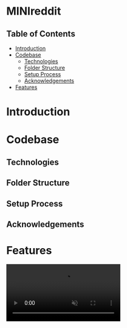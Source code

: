 # MINIreddit <!-- omit in toc -->
## Table of Contents <!-- omit in toc -->
- [Introduction](#introduction)
- [Codebase](#codebase)
  - [Technologies](#technologies)
  - [Folder Structure](#folder-structure)
  - [Setup Process](#setup-process)
  - [Acknowledgements](#acknowledgements)
- [Features](#features)

# Introduction


# Codebase

## Technologies

## Folder Structure

## Setup Process

## Acknowledgements

# Features
<video muted loop autoplay>
  <source src='./src/resources/videos/minireddit/reddit-comments.mp4' type="video/mp4"/>
</video>
